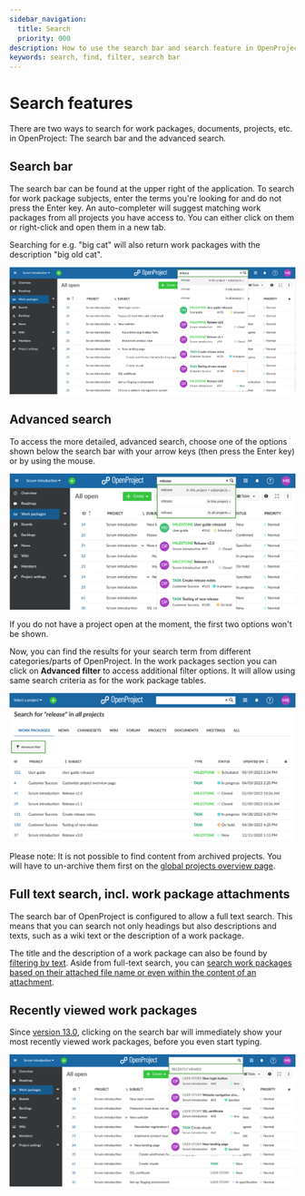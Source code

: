```yaml
---
sidebar_navigation:
  title: Search
  priority: 000
description: How to use the search bar and search feature in OpenProject
keywords: search, find, filter, search bar
---
```


# Search features

There are two ways to search for work packages, documents, projects, etc. in OpenProject: The search bar and the advanced search.

## Search bar

The search bar can be found at the upper right of the application. To search for work package subjects, enter the terms you're looking for and do not press the Enter key. An auto-completer will suggest matching work packages from all projects you have access to. You can either click on them or right-click and open them in a new tab.

Searching for e.g. "big cat" will also return work packages with the description "big old cat".

![search bar in navigation bar](search-bar-in-navigation-bar.png)

## Advanced search

To access the more detailed, advanced search, choose one of the options shown below the search bar with your arrow keys (then press the Enter key) or by using the mouse.

![advanced-search-options](openproject_search_options.png)

If you do not have a project open at the moment, the first two options won't be shown.

Now, you can find the results for your search term from different categories/parts of OpenProject. In the work packages section you can click on **Advanced filter** to access additional filter options. It will allow using same search criteria as for the work package tables.

![search-result-categories](openproject_search_result_categories.png)

Please note: It is not possible to find content from archived projects. You will have to un-archive them first on the [global projects overview page](../projects/project-lists/).

## Full text search, incl. work package attachments

The search bar of OpenProject is configured to allow a full text search. This means that you can search not only headings but also descriptions and texts, such as a wiki text or the description of a work package.

The title and the description of a work package can also be found by [filtering by text](../work-packages/work-package-table-configuration/#filter-by-text).
Aside from full-text search, you can [search work packages based on their attached file name or even within the content of an attachment](../work-packages/work-package-table-configuration/#filter-for-attachment-file-name-and-content).

## Recently viewed work packages

Since [version 13.0](../../release-notes/13-0-0/), clicking on the search bar will immediately show your most recently viewed work packages, before you even start typing.

![OpenProject recent work packages](openproject_search_recently_viewed.png)

